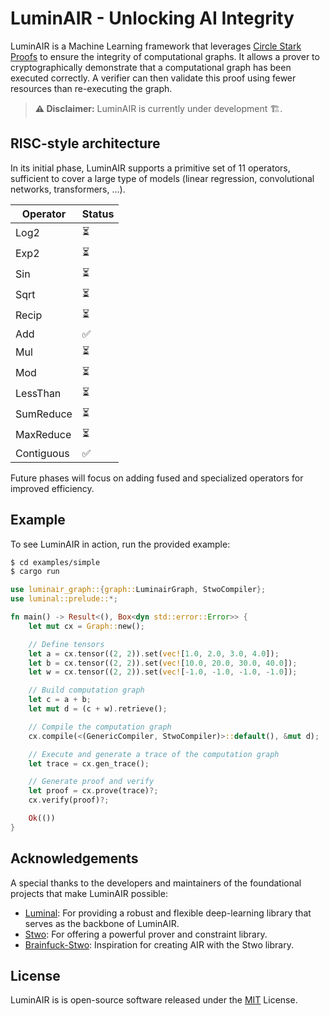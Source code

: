 # LuminAIR - Unlocking AI Integrity

LuminAIR is a Machine Learning framework that leverages [Circle Stark Proofs](https://eprint.iacr.org/2024/278) to ensure the integrity of computational graphs. It allows a prover to cryptographically demonstrate that a computational graph has been executed correctly. A verifier can then validate this proof using fewer resources than re-executing the graph.

> **⚠️ Disclaimer:** LuminAIR is currently under development 🏗️.

## RISC-style architecture

In its initial phase, LuminAIR supports a primitive set of 11 operators, sufficient to cover a large type of models (linear regression, convolutional networks, transformers, ...).

| Operator   | Status |
| ---------- | ------ |
| Log2       | ⏳     |
| Exp2       | ⏳     |
| Sin        | ⏳     |
| Sqrt       | ⏳     |
| Recip      | ⏳     |
| Add        | ✅     |
| Mul        | ⏳     |
| Mod        | ⏳     |
| LessThan   | ⏳     |
| SumReduce  | ⏳     |
| MaxReduce  | ⏳     |
| Contiguous | ✅     |

Future phases will focus on adding fused and specialized operators for improved efficiency.

## Example

To see LuminAIR in action, run the provided example:

```bash
$ cd examples/simple
$ cargo run
```

```rust
use luminair_graph::{graph::LuminairGraph, StwoCompiler};
use luminal::prelude::*;

fn main() -> Result<(), Box<dyn std::error::Error>> {
    let mut cx = Graph::new();

    // Define tensors
    let a = cx.tensor((2, 2)).set(vec![1.0, 2.0, 3.0, 4.0]);
    let b = cx.tensor((2, 2)).set(vec![10.0, 20.0, 30.0, 40.0]);
    let w = cx.tensor((2, 2)).set(vec![-1.0, -1.0, -1.0, -1.0]);

    // Build computation graph
    let c = a + b;
    let mut d = (c + w).retrieve();

    // Compile the computation graph
    cx.compile(<(GenericCompiler, StwoCompiler)>::default(), &mut d);

    // Execute and generate a trace of the computation graph
    let trace = cx.gen_trace();

    // Generate proof and verify
    let proof = cx.prove(trace)?;
    cx.verify(proof)?;

    Ok(())
}
```

## Acknowledgements

A special thanks to the developers and maintainers of the foundational projects that make LuminAIR possible:

- [Luminal](https://github.com/jafioti/luminal): For providing a robust and flexible deep-learning library that serves as the backbone of LuminAIR.
- [Stwo](https://github.com/starkware-libs/stwo): For offering a powerful prover and constraint library.
- [Brainfuck-Stwo](https://github.com/kkrt-labs/stwo-brainfuck): Inspiration for creating AIR with the Stwo library.

## License

LuminAIR is is open-source software released under the [MIT](https://opensource.org/license/mit) License.
